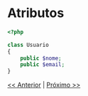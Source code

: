 # Atributos

```php
<?php

class Usuario
{
    public $nome;
    public $email;
}
```

[<< Anterior](https://github.com/agenciasys/as-capacita/blob/master/PHP-OO/Classes.md#classes)
|
[Próximo >>](https://github.com/agenciasys/as-capacita/blob/master/PHP-OO/Objeto.md#objeto)
